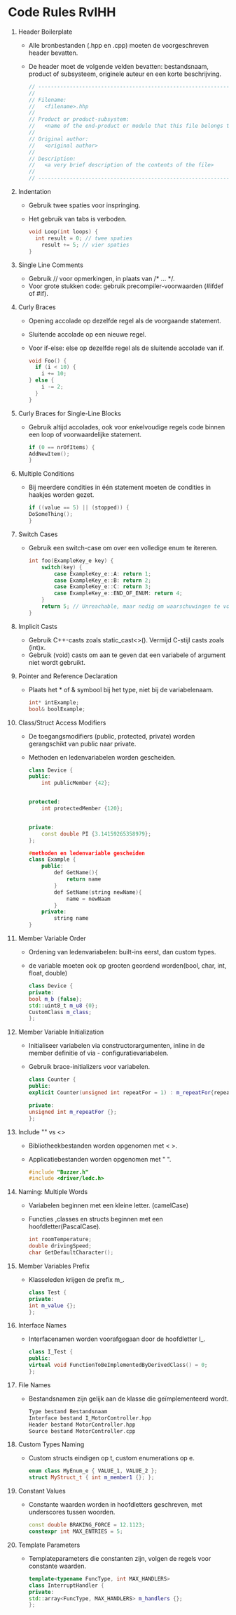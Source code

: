 Code Rules RvIHH
========================================

1.  Header Boilerplate
    -   Alle bronbestanden (.hpp en .cpp) moeten de voorgeschreven header bevatten.
    -	De header moet de volgende velden bevatten: bestandsnaam, product of subsysteem, originele auteur en een korte beschrijving.

        ```c++
        // ---------------------------------------------------------------------
        // 
        // Filename:  
        //   <filename>.hhp
        // 
        // Product or product-subsystem: 
        //   <name of the end-product or module that this file belongs to> 
        // 
        // Original author:  
        //   <original author>  
        // 
        // Description: 
        //   <a very brief description of the contents of the file> 
        // 
        // ---------------------------------------------------------------------
        ```
2. Indentation
    -   Gebruik twee spaties voor inspringing.
    -   Het gebruik van tabs is verboden.

        ```c++
        void Loop(int loops) { 
          int result = 0; // twee spaties
            result += 5; // vier spaties
        } 
        ```

3. Single Line Comments
    -   Gebruik // voor opmerkingen, in plaats van /* ... */.
    -   Voor grote stukken code: gebruik precompiler-voorwaarden (#ifdef of #if).

4. Curly Braces
    -   Opening accolade op dezelfde regel als de voorgaande statement.
    -   Sluitende accolade op een nieuwe regel.
    -   Voor if-else: else op dezelfde regel als de sluitende accolade van if.

        ```c++
        void Foo() {
          if (i < 10) {
            i += 10;
        } else {
            i -= 2;
          }
        }
        ```

5. Curly Braces for Single-Line Blocks
    -   Gebruik altijd accolades, ook voor enkelvoudige regels code binnen een loop of voorwaardelijke statement.

        ```c++
        if (0 == nrOfItems) {
        AddNewItem();
        }
        ```

6. Multiple Conditions
    -   Bij meerdere condities in één statement moeten de condities in haakjes worden gezet.

        ```c++
        if ((value == 5) || (stopped)) {
        DoSomeThing();
        }
        ```

7. Switch Cases
    -   Gebruik een switch-case om over een volledige enum te itereren.

        ```c++
        int foo(ExampleKey_e key) {
            switch(key) {
                case ExampleKey_e::A: return 1;
                case ExampleKey_e::B: return 2;
                case ExampleKey_e::C: return 3;
                case ExampleKey_e::END_OF_ENUM: return 4;
            }
            return 5; // Unreachable, maar nodig om waarschuwingen te voorkomen
        }
        ```

8. Implicit Casts
    -   Gebruik C++-casts zoals static_cast<>(). Vermijd C-stijl casts zoals (int)x.
    -   Gebruik (void) casts om aan te geven dat een variabele of argument niet wordt gebruikt.

9. Pointer and Reference Declaration
    -   Plaats het * of & symbool bij het type, niet bij de variabelenaam.

        ```c++
        int* intExample;
        bool& boolExample;
        ```

10. Class/Struct Access Modifiers
    -   De toegangsmodifiers (public, protected, private) worden gerangschikt van public naar private.
    -   Methoden en ledenvariabelen worden gescheiden.

        ```c++
        class Device {
        public:
            int publicMember {42};


        protected:
            int protectedMember {120};


        private:
            const double PI {3.14159265358979};
        };
        ```

        ```c++
        #methoden en ledenvariable gescheiden
        class Example {
            public:
                def GetName(){
                    return name
                }
                def SetName(string newName){
                    name = newNaam
                }
            private:
                string name
        }
        ```

11. Member Variable Order
    -   Ordening van ledenvariabelen: built-ins eerst, dan custom types.
    -   de variable moeten ook op grooten geordend worden(bool, char, int, float, double)

        ```c++
        class Device {
        private:
        bool m_b {false};
        std::uint8_t m_u8 {0};
        CustomClass m_class;
        };
        ```
 
12. Member Variable Initialization
    -   Initialiseer variabelen via constructorargumenten, inline in de member definitie of via -   configuratievariabelen.
    -   Gebruik brace-initializers voor variabelen.

        ```c++
        class Counter {
        public:
        explicit Counter(unsigned int repeatFor = 1) : m_repeatFor{repeatFor} {}
        
        private:
        unsigned int m_repeatFor {};
        };
        ```

13. Include "" vs <>
    -   Bibliotheekbestanden worden opgenomen met < >.
    -   Applicatiebestanden worden opgenomen met " ".

        ```c++
        #include "Buzzer.h"
        #include <driver/ledc.h>
        ```

14. Naming: Multiple Words

    -   Variabelen beginnen met een kleine letter. (camelCase)
    -   Functies ,classes en structs beginnen met een hoofdletter(PascalCase).

        ```c++
        int roomTemperature;
        double drivingSpeed;
        char GetDefaultCharacter();
        ```

15. Member Variables Prefix
    -   Klasseleden krijgen de prefix m_.

        ```c++
        class Test {
        private:
        int m_value {};
        };
        ```

16. Interface Names
    -   Interfacenamen worden voorafgegaan door de hoofdletter I_.

        ```c++
        class I_Test {
        public:
        virtual void FunctionToBeImplementedByDerivedClass() = 0;
        };
        ```

17. File Names
    -   Bestandsnamen zijn gelijk aan de klasse die geïmplementeerd wordt.

        ```c++
        Type bestand Bestandsnaam
        Interface bestand I_MotorController.hpp
        Header bestand MotorController.hpp
        Source bestand MotorController.cpp
        ```

18. Custom Types Naming
    -   Custom structs eindigen op t, custom enumerations op e.

        ```c++
        enum class MyEnum_e { VALUE_1, VALUE_2 };
        struct MyStruct_t { int m_member1 {}; };
        ```

19. Constant Values
    -   Constante waarden worden in hoofdletters geschreven, met underscores tussen woorden.

        ```c++
        const double BRAKING_FORCE = 12.1123;
        constexpr int MAX_ENTRIES = 5;
        ```

20. Template Parameters
    -   Templateparameters die constanten zijn, volgen de regels voor constante waarden.
    
        ```c++
        template<typename FuncType, int MAX_HANDLERS>
        class InterruptHandler {
        private:
        std::array<FuncType, MAX_HANDLERS> m_handlers {};
        };
        ```